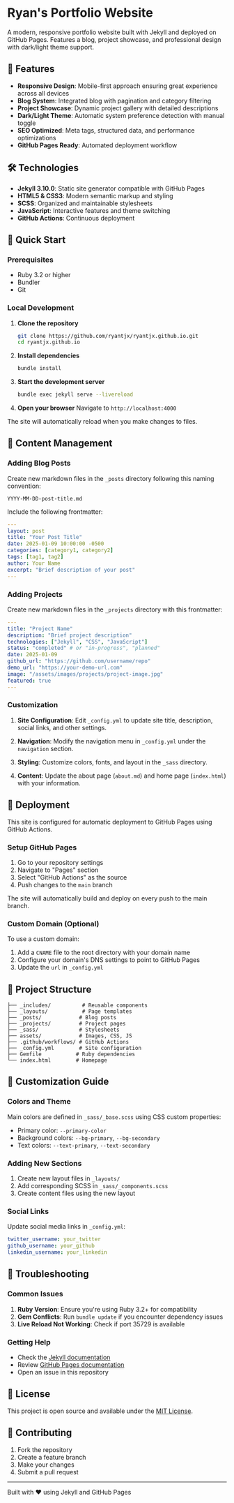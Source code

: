 # Ryan's Portfolio Website

A modern, responsive portfolio website built with Jekyll and deployed on GitHub Pages. Features a blog, project showcase, and professional design with dark/light theme support.

## 🚀 Features

- **Responsive Design**: Mobile-first approach ensuring great experience across all devices
- **Blog System**: Integrated blog with pagination and category filtering
- **Project Showcase**: Dynamic project gallery with detailed descriptions
- **Dark/Light Theme**: Automatic system preference detection with manual toggle
- **SEO Optimized**: Meta tags, structured data, and performance optimizations
- **GitHub Pages Ready**: Automated deployment workflow

## 🛠️ Technologies

- **Jekyll 3.10.0**: Static site generator compatible with GitHub Pages
- **HTML5 & CSS3**: Modern semantic markup and styling
- **SCSS**: Organized and maintainable stylesheets
- **JavaScript**: Interactive features and theme switching
- **GitHub Actions**: Continuous deployment

## 🏃 Quick Start

### Prerequisites

- Ruby 3.2 or higher
- Bundler
- Git

### Local Development

1. **Clone the repository**
   ```bash
   git clone https://github.com/ryantjx/ryantjx.github.io.git
   cd ryantjx.github.io
   ```

2. **Install dependencies**
   ```bash
   bundle install
   ```

3. **Start the development server**
   ```bash
   bundle exec jekyll serve --livereload
   ```

4. **Open your browser**
   Navigate to `http://localhost:4000`

The site will automatically reload when you make changes to files.

## 📝 Content Management

### Adding Blog Posts

Create new markdown files in the `_posts` directory following this naming convention:
```
YYYY-MM-DD-post-title.md
```

Include the following frontmatter:
```yaml
---
layout: post
title: "Your Post Title"
date: 2025-01-09 10:00:00 -0500
categories: [category1, category2]
tags: [tag1, tag2]
author: Your Name
excerpt: "Brief description of your post"
---
```

### Adding Projects

Create new markdown files in the `_projects` directory with this frontmatter:
```yaml
---
title: "Project Name"
description: "Brief project description"
technologies: ["Jekyll", "CSS", "JavaScript"]
status: "completed" # or "in-progress", "planned"
date: 2025-01-09
github_url: "https://github.com/username/repo"
demo_url: "https://your-demo-url.com"
image: "/assets/images/projects/project-image.jpg"
featured: true
---
```

### Customization

1. **Site Configuration**: Edit `_config.yml` to update site title, description, social links, and other settings.

2. **Navigation**: Modify the navigation menu in `_config.yml` under the `navigation` section.

3. **Styling**: Customize colors, fonts, and layout in the `_sass` directory.

4. **Content**: Update the about page (`about.md`) and home page (`index.html`) with your information.

## 🚀 Deployment

This site is configured for automatic deployment to GitHub Pages using GitHub Actions.

### Setup GitHub Pages

1. Go to your repository settings
2. Navigate to "Pages" section
3. Select "GitHub Actions" as the source
4. Push changes to the `main` branch

The site will automatically build and deploy on every push to the main branch.

### Custom Domain (Optional)

To use a custom domain:

1. Add a `CNAME` file to the root directory with your domain name
2. Configure your domain's DNS settings to point to GitHub Pages
3. Update the `url` in `_config.yml`

## 📁 Project Structure

```
├── _includes/          # Reusable components
├── _layouts/           # Page templates
├── _posts/            # Blog posts
├── _projects/         # Project pages
├── _sass/             # Stylesheets
├── assets/            # Images, CSS, JS
├── .github/workflows/ # GitHub Actions
├── _config.yml        # Site configuration
├── Gemfile           # Ruby dependencies
└── index.html        # Homepage
```

## 🎨 Customization Guide

### Colors and Theme

Main colors are defined in `_sass/_base.scss` using CSS custom properties:
- Primary color: `--primary-color`
- Background colors: `--bg-primary`, `--bg-secondary`
- Text colors: `--text-primary`, `--text-secondary`

### Adding New Sections

1. Create new layout files in `_layouts/`
2. Add corresponding SCSS in `_sass/_components.scss`
3. Create content files using the new layout

### Social Links

Update social media links in `_config.yml`:
```yaml
twitter_username: your_twitter
github_username: your_github
linkedin_username: your_linkedin
```

## 🐛 Troubleshooting

### Common Issues

1. **Ruby Version**: Ensure you're using Ruby 3.2+ for compatibility
2. **Gem Conflicts**: Run `bundle update` if you encounter dependency issues
3. **Live Reload Not Working**: Check if port 35729 is available

### Getting Help

- Check the [Jekyll documentation](https://jekyllrb.com/docs/)
- Review [GitHub Pages documentation](https://docs.github.com/en/pages)
- Open an issue in this repository

## 📄 License

This project is open source and available under the [MIT License](LICENSE).

## 🤝 Contributing

1. Fork the repository
2. Create a feature branch
3. Make your changes
4. Submit a pull request

---

Built with ❤️ using Jekyll and GitHub Pages